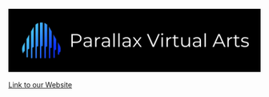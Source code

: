 ![](https://github.com/pvaindia/.github/blob/main/assets/Banner.png?raw=true)

<a href="https://pvaindia.com/">Link to our Website</a>
